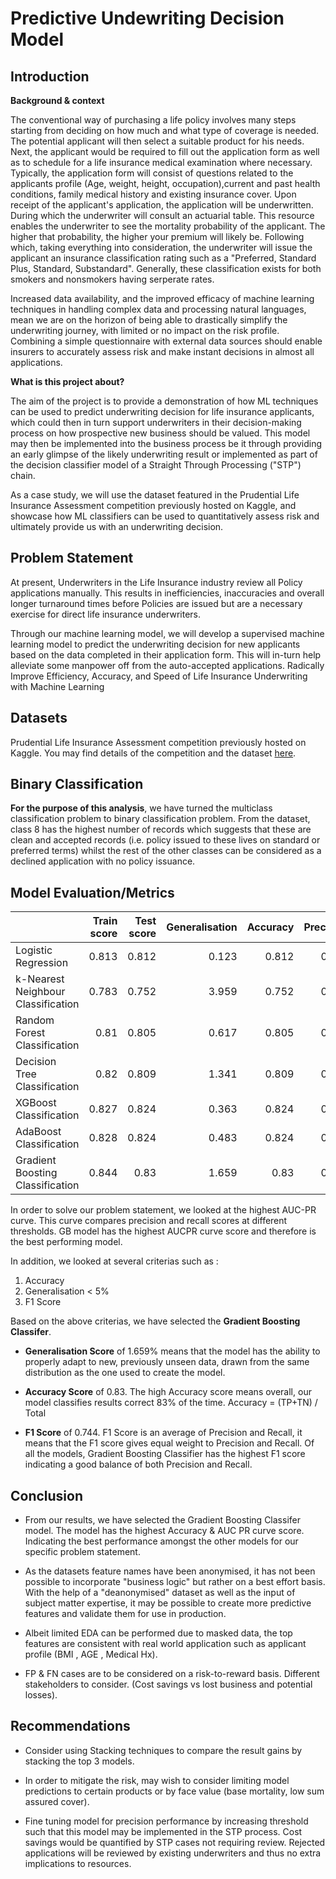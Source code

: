 # Predictive Undewriting Decision Model

## Introduction

**Background & context**

   The conventional way of purchasing a life policy involves many steps starting from deciding on how much and what type of coverage is needed. The potential applicant will then select a suitable product for his needs. Next, the applicant would be required to fill out the application form as well as to schedule for a life insurance medical examination where necessary. Typically, the application form will consist of questions related to the applicants profile (Age, weight, height, occupation),current and past health conditions, family medical history and existing insurance cover. Upon receipt of the applicant's application, the application will be underwritten. During which the underwriter will consult an actuarial table. This resource enables the underwriter to see the mortality probability of the applicant. The higher that probability, the higher your premium will likely be. Following which, taking everything into consideration, the underwriter will issue the applicant an insurance classification rating such as a "Preferred, Standard Plus, Standard, Substandard". Generally, these classification exists for both smokers and nonsmokers having serperate rates.

   Increased data availability, and the improved efficacy of machine learning techniques in handling complex data and processing natural languages, mean we are on the horizon of being able to drastically simplify the underwriting journey, with limited or no impact on the risk profile. Combining a simple questionnaire with external data sources should enable insurers to accurately assess risk and make instant decisions in almost all applications.
    
**What is this project about?**

   The aim of the project is to provide a demonstration of how ML techniques can be used to predict underwriting decision for life insurance applicants, which could then in turn support underwriters in their decision-making process on how prospective new business should be valued. This model may then be implemented into the business process be it through providing an early glimpse of the likely underwriting result or implemented as part of the decision classifier model of a Straight Through Processing ("STP") chain.
    
   As a case study, we will use the dataset featured in the Prudential Life Insurance Assessment competition previously hosted on Kaggle, and showcase how ML classifiers can be used to quantitatively assess risk and ultimately provide us with an underwriting decision.
   
## Problem Statement

At present, Underwriters in the Life Insurance industry review all Policy applications manually. This results in inefficiencies, inaccuracies and overall longer turnaround times before Policies are issued but are a necessary exercise for direct life insurance underwriters. 

Through our machine learning model, we will develop a supervised machine learning model to predict the underwriting decision for new applicants based on the data completed in their application form. This will in-turn help alleviate some manpower off from the auto-accepted applications. Radically Improve Efficiency, Accuracy, and Speed of Life Insurance Underwriting with Machine Learning

## Datasets
Prudential Life Insurance Assessment competition previously hosted on Kaggle. You may find details of the competition and the dataset [here](https://www.kaggle.com/competitions/prudential-life-insurance-assessment).


##	Binary Classification
**For the purpose of this analysis**, we have turned the multiclass classification problem to binary classification problem. From the dataset, class 8 has the highest number of records which suggests that these are clean and accepted records (i.e. policy issued to these lives on standard or preferred terms) whilst the rest of the other classes can be considered as a declined application with no policy issuance.

## Model Evaluation/Metrics
|                                    |   Train score |   Test score |   Generalisation |   Accuracy |   Precision |   Recall |   Specificity |    F1 |   ROC AUC |
|:-----------------------------------|--------------:|-------------:|-----------------:|-----------:|------------:|---------:|--------------:|------:|----------:|
| Logistic Regression                |         0.813 |        0.812 |            0.123 |      0.812 |       0.724 |    0.689 |         0.871 | 0.706 |    0.8828 |
| k-Nearest Neighbour Classification |         0.783 |        0.752 |            3.959 |      0.752 |       0.619 |    0.636 |         0.809 | 0.627 |    0.8158 |
| Random Forest Classification       |         0.81  |        0.805 |            0.617 |      0.805 |       0.758 |    0.598 |         0.907 | 0.669 |    0.8867 |
| Decision Tree Classification       |         0.82  |        0.809 |            1.341 |      0.809 |       0.688 |    0.766 |         0.83  | 0.725 |    0.8791 |
| XGBoost Classification             |         0.827 |        0.824 |            0.363 |      0.824 |       0.718 |    0.762 |         0.854 | 0.739 |    0.8991 |
| AdaBoost Classification            |         0.828 |        0.824 |            0.483 |      0.824 |       0.717 |    0.769 |         0.852 | 0.742 |    0.9003 |
| Gradient Boosting Classification   |         0.844 |        0.83  |            1.659 |      0.83  |       0.735 |    0.753 |         0.867 | 0.744 |    0.9054 |


In order to solve our problem statement, we looked at the highest AUC-PR curve. This curve compares precision and recall scores at different thresholds. GB model has the highest AUCPR curve score and therefore is the best performing model. 

In addition, we looked at several criterias such as :

1. Accuracy 
2. Generalisation < 5% 
3. F1 Score

Based on the above criterias, we have selected the **Gradient Boosting Classifer**.

- **Generalisation Score** of 1.659% means that the model has the ability to properly adapt to new, previously unseen data, drawn from the same distribution as the one used to create the model.

- **Accuracy Score** of 0.83. The high Accuracy score means overall, our model classifies results correct 83% of the time. Accuracy = (TP+TN) / Total 

- **F1 Score** of 0.744. F1 Score is an average of Precision and Recall, it means that the F1 score gives equal weight to Precision and Recall. Of all the models, Gradient Boosting Classifier has the highest F1 score indicating a good balance of both Precision and Recall. 

## Conclusion 
* From our results, we have selected the Gradient Boosting Classifer model. The  model has the highest Accuracy & AUC PR curve score. Indicating the best performance amongst the other models for our specific problem statement.
 
 
* As the datasets feature names have been anonymised, it has not been possible to incorporate "business logic" but rather on a best effort basis. With the help of a "deanonymised" dataset as well as the input of subject matter expertise, it may be possible to create more predictive features and validate them for use in production. 


* Albeit limited EDA can be performed due to masked data, the top features are consistent with real world application such as applicant profile (BMI , AGE , Medical Hx).


* FP & FN cases are to be considered on a risk-to-reward basis. Different stakeholders to consider. (Cost savings vs lost business and potential losses). 



## Recommendations
* Consider using  Stacking techniques to compare the result gains by stacking the top 3 models.


* In order to mitigate the risk, may wish to consider limiting model predictions to certain products or by face value (base mortality, low sum assured cover).


* Fine tuning model for precision performance by increasing threshold such that this model may be implemented in the STP process. Cost savings would be quantified by STP cases not requiring review. Rejected applications will be reviewed by existing underwriters and thus no extra implications to resources.



